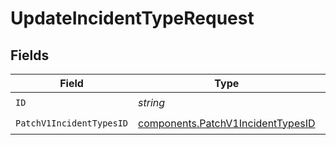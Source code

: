 # UpdateIncidentTypeRequest


## Fields

| Field                                                                                  | Type                                                                                   | Required                                                                               | Description                                                                            |
| -------------------------------------------------------------------------------------- | -------------------------------------------------------------------------------------- | -------------------------------------------------------------------------------------- | -------------------------------------------------------------------------------------- |
| `ID`                                                                                   | *string*                                                                               | :heavy_check_mark:                                                                     | N/A                                                                                    |
| `PatchV1IncidentTypesID`                                                               | [components.PatchV1IncidentTypesID](../../models/components/patchv1incidenttypesid.md) | :heavy_check_mark:                                                                     | N/A                                                                                    |